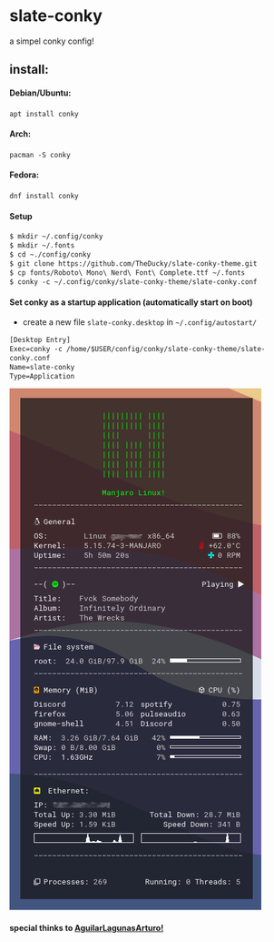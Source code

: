 # slate-conky

a simpel conky config!

## install:
#### Debian/Ubuntu: 
`apt install conky`

#### Arch: 
`pacman -S conky`

#### Fedora: 
`dnf install conky` 


#### Setup
```shell
$ mkdir ~/.config/conky
$ mkdir ~/.fonts
$ cd ~./config/conky
$ git clone https://github.com/TheDucky/slate-conky-theme.git
$ cp fonts/Roboto\ Mono\ Nerd\ Font\ Complete.ttf ~/.fonts
$ conky -c ~/.config/conky/slate-conky-theme/slate-conky.conf
``` 

#### Set conky as a startup application (automatically start on boot)
- create a new file `slate-conky.desktop` in `~/.config/autostart/`

```desktop
[Desktop Entry]
Exec=conky -c /home/$USER/config/conky/slate-conky-theme/slate-conky.conf
Name=slate-conky
Type=Application
```
![slate-conky-showcase](images/showcase.png)

#### special thinks to [AguilarLagunasArturo!](https://github.com/AguilarLagunasArturo)